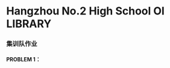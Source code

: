 # Hangzhou No.2 High School OI LIBRARY 

### 集训队作业

#### PROBLEM 1：

[1_RemoveGame]: problem\1_RemoveGame.html


